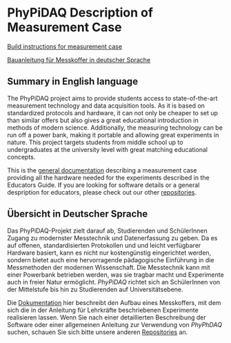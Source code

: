 # PhyPiDAQ  Description of Measurement Case

[Build instructions for measurement case](Documentation_en.md)

[Bauanleitung für Messkoffer in deutscher Sprache](Dokumentation_de.md)


## Summary in English language  

The PhyPiDAQ project aims to provide students access to state-of-the-art measurement technology and data
acquisition tools. As it is based on standardized protocols and hardware, it can not only be cheaper to
set up than similar offers but also gives a great educational introduction in methods of modern science.
Additionally, the measuring technology can be run off a power bank, making it portable and allowing great
experiments in nature. This project targets students from middle school up to undergraduates at the university
level with great matching educational concepts.
  
This is the [general documentation](Documentation_en.md) describing a
measurement case providing all the hardware needed for the experiments described in the Educators Guide. 
If you are looking for software details or a general despription for educators, please check out our
other [repositories](https://github.com/PhyPiDAQ).

## Übersicht in Deutscher Sprache

Das PhyPiDAQ-Projekt zielt darauf ab, Studierenden und SchülerInnen Zugang zu modernster Messtechnik
und Datenerfassung zu geben. Da es auf offenen, standardisierten Protokollen und und leicht verfügbarer
Hardware basiert, kann es nicht nur kostengünstig eingerichtet werden, sondern bietet auch eine 
hervorragende pädagogische Einführung in die Messmethoden der modernen Wissenschaft. Die Messtechnik 
kann mit einer Powerbank betrieben werden, was sie tragbar macht und Experimente auch in freier Natur
ermöglicht. *PhyPiDAQ* richtet sich an SchülerInnen von der Mittelstufe bis hin zu Studierenden auf
Universitätsebene. 

Die [Dokumentation](Dokumentation_de.md) hier beschreibt den Aufbau eines Messkoffers, mit dem
sich die in der Anleitung für Lehrkräfte beschriebenen Experimente realisieren lassen. 
Wenn Sie nach einer detaillierten Beschreibung der Software oder einer allgemeinen
Anleitung  zur Verwendung von *PhyPhDAQ* suchen, schauen Sie sich bitte unsere anderen
[Repositories](https://github.com/PhyPiDAQ) an.


